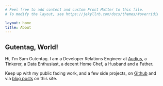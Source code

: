 ```yaml
---
# Feel free to add content and custom Front Matter to this file.
# To modify the layout, see https://jekyllrb.com/docs/themes/#overriding-theme-defaults

layout: home
title: About
---
```


## Gutentag, World!

Hi, I'm Sam Gutentag. I am a Developer Relations Engineer at [Audius][audius], a Tinkerer, a Data
Enthusiast, a decent Home Chef, a Husband and a Father.

Keep up with my public facing work, and a few side projects, on [Github][github] and via [blog
posts][blog] on this site.

[github]: https://www.github.com/samgutentag
[blog]: https://www.samgutentag.com/blog
[audius]: https://www.audius.co/

